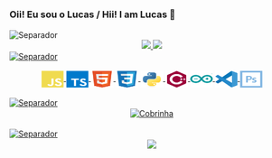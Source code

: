 ### Oii! Eu sou o Lucas / Hii! I am Lucas 👋
<img align="center" alt="Separador" height="3" src="https://raw.githubusercontent.com/lucasmellolm/lucasmellolm/master/separator.gif">

<div align="center" style="display: inline_block">
 <a href="https://github.com/lucasmellolm">
 <img height="180em" src="https://github-readme-stats.vercel.app/api?username=lucasmellolm&show_icons=true&theme=dracula&include_all_commits=true&count_private=true"/>
 <img height="180em" src="https://github-readme-stats.vercel.app/api/top-langs/?username=lucasmellolm&layout=compact&langs_count=7&theme=dracula"/>
</div>
 
<img align="center" alt="Separador" height="3" src="https://raw.githubusercontent.com/lucasmellolm/lucasmellolm/master/separator.gif">
                                                                                                                                        
<br>

<div align="center" style="display: inline_block"><br>
  <img align="center" alt="Lucas-Js" height="30" width="40" src="https://raw.githubusercontent.com/devicons/devicon/master/icons/javascript/javascript-plain.svg">
  <img align="center" alt="Lucas-Ts" height="30" width="40" src="https://raw.githubusercontent.com/devicons/devicon/master/icons/typescript/typescript-plain.svg">
  <img align="center" alt="Lucas-HTML" height="30" width="40" src="https://raw.githubusercontent.com/devicons/devicon/master/icons/html5/html5-original.svg">
  <img align="center" alt="Lucas-CSS" height="30" width="40" src="https://raw.githubusercontent.com/devicons/devicon/master/icons/css3/css3-original.svg">
  <img align="center" alt="Lucas-Python" height="30" width="40" src="https://raw.githubusercontent.com/devicons/devicon/master/icons/python/python-original.svg">
  <img align="center" alt="Lucas-Cplusplus" height="30" width="40" src="https://raw.githubusercontent.com/devicons/devicon/master/icons/cplusplus/cplusplus-plain.svg">
  <img align="center" alt="Lucas-Arduino" height="30" width="40" src="https://github.com/devicons/devicon/blob/master/icons/arduino/arduino-original.svg">
  <img align="center" alt="Lucas-VSCODE" height="30" width="40" src="https://github.com/devicons/devicon/blob/master/icons/vscode/vscode-original.svg">
  <img align="center" alt="Lucas-Photoshop" height="30" width="40" src="https://github.com/devicons/devicon/blob/master/icons/photoshop/photoshop-line.svg">
</div>

<br>

<img align="center" alt="Separador" height="3" src="https://raw.githubusercontent.com/lucasmellolm/lucasmellolm/master/separator.gif">
 
<div align="center" style="display: inline_block">
 <img align="center" alt="Cobrinha" src="https://raw.githubusercontent.com/lucasmellolm/lucasmellolm/output/github-snake.svg">
</div>

<br>

<img align="center" alt="Separador" height="3" src="https://raw.githubusercontent.com/lucasmellolm/lucasmellolm/master/separator.gif">
 
<div align="center" style="display: inline_block">
<img align="center" src="https://profile-counter.glitch.me/lucasmellolm/count.svg" />
</div>


